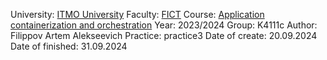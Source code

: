 University: [ITMO University](https://itmo.ru/ru/)
Faculty: [FICT](https://fict.itmo.ru)
Course: [Application containerization and orchestration](https://github.com/itmo-ict-faculty/application-containerization-and-orchestration)
Year: 2023/2024
Group: K4111c
Author: Filippov Artem Alekseevich
Practice: practice3
Date of create: 20.09.2024
Date of finished: 31.09.2024

